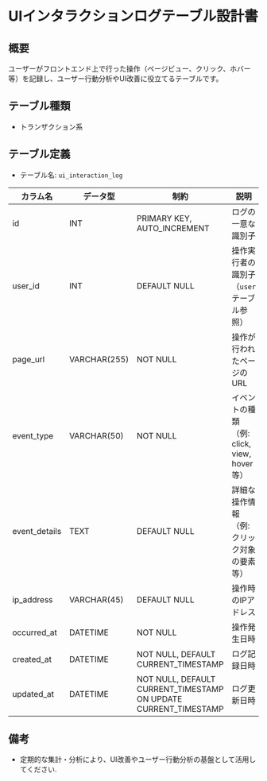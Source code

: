 # UIインタラクションログテーブル設計書

## 概要
ユーザーがフロントエンド上で行った操作（ページビュー、クリック、ホバー等）を記録し、ユーザー行動分析やUI改善に役立てるテーブルです。

## テーブル種類
- トランザクション系

## テーブル定義
- テーブル名: `ui_interaction_log`

| カラム名      | データ型       | 制約                                      | 説明                                        |
|---------------|----------------|-------------------------------------------|---------------------------------------------|
| id            | INT            | PRIMARY KEY, AUTO_INCREMENT               | ログの一意な識別子                           |
| user_id       | INT            | DEFAULT NULL                              | 操作実行者の識別子（`user` テーブル参照）     |
| page_url      | VARCHAR(255)   | NOT NULL                                  | 操作が行われたページのURL                    |
| event_type    | VARCHAR(50)    | NOT NULL                                  | イベントの種類（例: click, view, hover等）     |
| event_details | TEXT           | DEFAULT NULL                              | 詳細な操作情報（例: クリック対象の要素等）       |
| ip_address    | VARCHAR(45)    | DEFAULT NULL                              | 操作時のIPアドレス                           |
| occurred_at   | DATETIME       | NOT NULL                                  | 操作発生日時                               |
| created_at    | DATETIME       | NOT NULL, DEFAULT CURRENT_TIMESTAMP       | ログ記録日時                                |
| updated_at    | DATETIME       | NOT NULL, DEFAULT CURRENT_TIMESTAMP ON UPDATE CURRENT_TIMESTAMP | ログ更新日時            |

## 備考
- 定期的な集計・分析により、UI改善やユーザー行動分析の基盤として活用してください.
